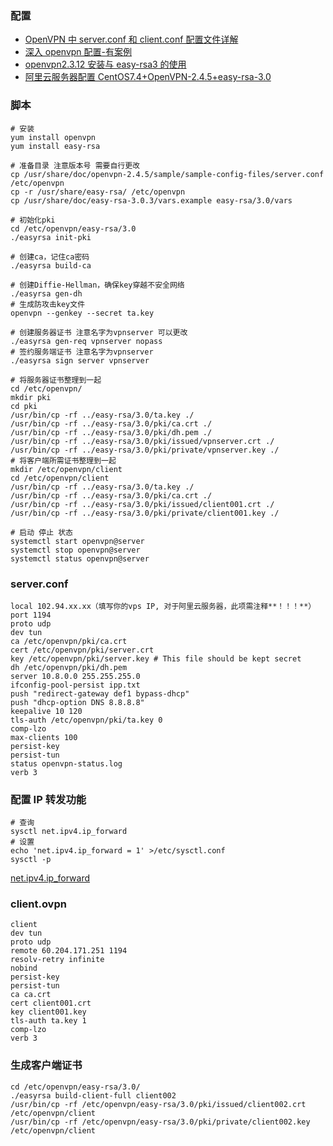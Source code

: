### 配置

- [OpenVPN 中 server.conf 和 client.conf 配置文件详解](https://blog.csdn.net/sinat_27690807/article/details/118482528)
- [深入 openvpn 配置-有案例](https://www.linuxfly.org/post/86/)
- [openvpn2.3.12 安装与 easy-rsa3 的使用](https://blog.51cto.com/icenycmh/1867641)
- [阿里云服务器配置 CentOS7.4+OpenVPN-2.4.5+easy-rsa-3.0](https://blog.51cto.com/songky/2115052?articleABtest=1)

### 脚本

```shell
# 安装
yum install openvpn
yum install easy-rsa

# 准备目录 注意版本号 需要自行更改
cp /usr/share/doc/openvpn-2.4.5/sample/sample-config-files/server.conf /etc/openvpn
cp -r /usr/share/easy-rsa/ /etc/openvpn
cp /usr/share/doc/easy-rsa-3.0.3/vars.example easy-rsa/3.0/vars

# 初始化pki
cd /etc/openvpn/easy-rsa/3.0
./easyrsa init-pki

# 创建ca，记住ca密码
./easyrsa build-ca

# 创建Diffie-Hellman，确保key穿越不安全网络
./easyrsa gen-dh
# 生成防攻击key文件
openvpn --genkey --secret ta.key

# 创建服务器证书 注意名字为vpnserver 可以更改
./easyrsa gen-req vpnserver nopass
# 签约服务端证书 注意名字为vpnserver
./easyrsa sign server vpnserver

# 将服务器证书整理到一起
cd /etc/openvpn/
mkdir pki
cd pki
/usr/bin/cp -rf ../easy-rsa/3.0/ta.key ./
/usr/bin/cp -rf ../easy-rsa/3.0/pki/ca.crt ./
/usr/bin/cp -rf ../easy-rsa/3.0/pki/dh.pem ./
/usr/bin/cp -rf ../easy-rsa/3.0/pki/issued/vpnserver.crt ./
/usr/bin/cp -rf ../easy-rsa/3.0/pki/private/vpnserver.key ./
# 将客户端所需证书整理到一起
mkdir /etc/openvpn/client
cd /etc/openvpn/client
/usr/bin/cp -rf ../easy-rsa/3.0/ta.key ./
/usr/bin/cp -rf ../easy-rsa/3.0/pki/ca.crt ./
/usr/bin/cp -rf ../easy-rsa/3.0/pki/issued/client001.crt ./
/usr/bin/cp -rf ../easy-rsa/3.0/pki/private/client001.key ./

# 启动 停止 状态
systemctl start openvpn@server
systemctl stop openvpn@server
systemctl status openvpn@server
```

### server.conf

```shell
local 102.94.xx.xx（填写你的vps IP, 对于阿里云服务器，此项需注释**！！！**）
port 1194
proto udp
dev tun
ca /etc/openvpn/pki/ca.crt
cert /etc/openvpn/pki/server.crt
key /etc/openvpn/pki/server.key # This file should be kept secret
dh /etc/openvpn/pki/dh.pem
server 10.8.0.0 255.255.255.0
ifconfig-pool-persist ipp.txt
push "redirect-gateway def1 bypass-dhcp"
push "dhcp-option DNS 8.8.8.8"
keepalive 10 120
tls-auth /etc/openvpn/pki/ta.key 0
comp-lzo
max-clients 100
persist-key
persist-tun
status openvpn-status.log
verb 3
```

### 配置 IP 转发功能

```shell
# 查询
sysctl net.ipv4.ip_forward
# 设置
echo 'net.ipv4.ip_forward = 1' >/etc/sysctl.conf
sysctl -p
```

[net.ipv4.ip_forward](https://blog.csdn.net/wangqiaowq/article/details/131802323)

### client.ovpn

```shell
client
dev tun
proto udp
remote 60.204.171.251 1194
resolv-retry infinite
nobind
persist-key
persist-tun
ca ca.crt
cert client001.crt
key client001.key
tls-auth ta.key 1
comp-lzo
verb 3
```

### 生成客户端证书

```shell
cd /etc/openvpn/easy-rsa/3.0/
./easyrsa build-client-full client002
/usr/bin/cp -rf /etc/openvpn/easy-rsa/3.0/pki/issued/client002.crt /etc/openvpn/client
/usr/bin/cp -rf /etc/openvpn/easy-rsa/3.0/pki/private/client002.key /etc/openvpn/client
```
